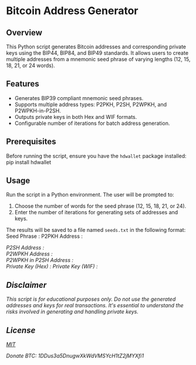 # Bitcoin Address Generator

## Overview
This Python script generates Bitcoin addresses and corresponding private keys using the BIP44, BIP84, and BIP49 standards. It allows users to create multiple addresses from a mnemonic seed phrase of varying lengths (12, 15, 18, 21, or 24 words).

## Features
- Generates BIP39 compliant mnemonic seed phrases.
- Supports multiple address types: P2PKH, P2SH, P2WPKH, and P2WPKH-in-P2SH.
- Outputs private keys in both Hex and WIF formats.
- Configurable number of iterations for batch address generation.

## Prerequisites
Before running the script, ensure you have the `hdwallet` package installed:
    pip install hdwallet


## Usage
Run the script in a Python environment. The user will be prompted to:
1. Choose the number of words for the seed phrase (12, 15, 18, 21, or 24).
2. Enter the number of iterations for generating sets of addresses and keys.

The results will be saved to a file named `seeds.txt` in the following format:
    Seed Phrase : <mnemonic>
    P2PKH Address : <address>
    P2SH Address : <address>
    P2WPKH Address : <address>
    P2WPKH in P2SH Address : <address>
    Private Key (Hex) : <key>
    Private Key (WIF) : <key>


## Disclaimer
This script is for educational purposes only. Do not use the generated addresses and keys for real transactions. It's essential to understand the risks involved in generating and handling private keys.

## License
[MIT](https://opensource.org/licenses/MIT)

Donate BTC: 1DDus3a5DnugwXkWdVMSYcH1tZ2jMYXfi1
